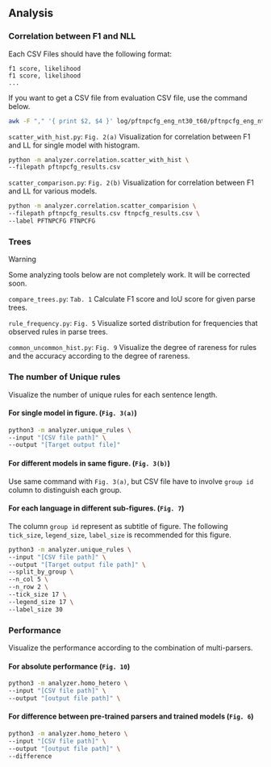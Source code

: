 ## Analysis

### Correlation between F1 and NLL

Each CSV Files should have the following format:

```
f1 score, likelihood
f1 score, likelihood
...
```

If you want to get a CSV file from evaluation CSV file, use the command below.

```bash
awk -F "," '{ print $2, $4 }' log/pftnpcfg_eng_nt30_t60/pftnpcfg_eng_nt30_t60.csv > pftnpcfg_results.csv
```

`scatter_with_hist.py`: `Fig. 2(a)` Visualization for correlation between F1 and LL for single model with histogram.

```bash
python -m analyzer.correlation.scatter_with_hist \
--filepath pftnpcfg_results.csv
```

`scatter_comparison.py`: `Fig. 2(b)` Visualization for correlation between F1 and LL for various models.

```bash
python -m analyzer.correlation.scatter_comparision \
--filepath pftnpcfg_results.csv ftnpcfg_results.csv \
--label PFTNPCFG FTNPCFG
```

### Trees

> [!WARNING]
> Some analyzing tools below are not completely work.
> It will be corrected soon.

`compare_trees.py`: `Tab. 1` Calculate F1 score and IoU score for given parse trees.

`rule_frequency.py`: `Fig. 5` Visualize sorted distribution for frequencies that observed rules in parse trees.

`common_uncommon_hist.py`: `Fig. 9` Visualize the degree of rareness for rules and the accuracy according to the degree of rareness.

### The number of Unique rules

Visualize the number of unique rules for each sentence length.

#### For single model in figure. (`Fig. 3(a)`) 

```bash
python3 -m analyzer.unique_rules \
--input "[CSV file path]" \
--output "[Target output file]"
```

#### For different models in same figure. (`Fig. 3(b)`)

Use same command with `Fig. 3(a)`, but CSV file have to involve `group id` column to distinguish each group.

#### For each language in different sub-figures. (`Fig. 7`)

The column `group id` represent as subtitle of figure.
The following `tick_size`, `legend_size`, `label_size` is recommended for this figure.

```bash
python3 -m analyzer.unique_rules \
--input "[CSV file path]" \
--output "[Target output file path]" \
--split_by_group \
--n_col 5 \
--n_row 2 \
--tick_size 17 \
--legend_size 17 \
--label_size 30
```

### Performance

Visualize the performance according to the combination of multi-parsers.

#### For absolute performance (`Fig. 10`)

```bash
python3 -m analyzer.homo_hetero \
--input "[CSV file path]" \
--output "[output file path]" \
```

#### For difference between pre-trained parsers and trained models (`Fig. 6`)

```bash
python3 -m analyzer.homo_hetero \
--input "[CSV file path]" \
--output "[output file path]" \
--difference
```
